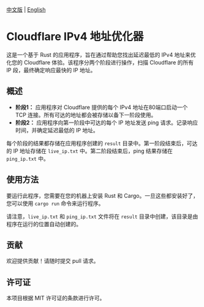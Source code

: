 [中文版](./README_zh.MD) | [English](./README.MD)
# Cloudflare IPv4 地址优化器

这是一个基于 Rust 的应用程序，旨在通过帮助您找出延迟最低的 IPv4 地址来优化您的 Cloudflare 体验。该程序分两个阶段进行操作，扫描 Cloudflare 的所有 IP 段，最终确定响应最快的 IP 地址。

## 概述

- **阶段1：** 应用程序对 Cloudflare 提供的每个 IPv4 地址在80端口启动一个 TCP 连接。所有可达的地址都会被存储以备下一阶段使用。
- **阶段2：** 应用程序向第一阶段中可达的每个 IP 地址发送 ping 请求。记录响应时间，并确定延迟最低的 IP 地址。

每个阶段的结果都存储在应用程序创建的 `result` 目录中。第一阶段结束后，可达的 IP 地址存储在 `live_ip.txt` 中。第二阶段结束后，ping 结果存储在 `ping_ip.txt` 中。

## 使用方法

要运行此程序，您需要在您的机器上安装 Rust 和 Cargo。一旦这些都安装好了，您可以使用 `cargo run` 命令来运行程序。

请注意，`live_ip.txt` 和 `ping_ip.txt` 文件将在 `result` 目录中创建，该目录是由程序在运行的位置自动创建的。

## 贡献

欢迎提供贡献！请随时提交 pull 请求。

## 许可证

本项目根据 MIT 许可证的条款进行许可。